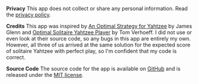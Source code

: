 **Privacy**
This app does not collect or share any personal information. Read the [privacy policy](https://stephenbensley.github.io/YatzyCoach/privacy.html).

**Credits**
This app was inspired by [An Optimal Strategy for Yahtzee](http://gunpowder.cs.loyola.edu/~jglenn/research/optimal_yahtzee.pdf) by James Glenn and [Optimal Solitaire Yahtzee Player](http://www-set.win.tue.nl/~wstomv/misc/yahtzee/osyp.php) by Tom Verhoeff. I did not use or even look at their source code, so any bugs in this app are entirely my own. However, all three of us arrived at the same solution for the expected score of solitaire Yahtzee with perfect play, so I'm confident that my code is correct. 

**Source Code**
The source code for the app is available on [GitHub](https://github.com/stephenbensley/YatzyCoach) and is released under the [MIT license](https://github.com/stephenbensley/YatzyCoach/blob/main/LICENSE).
